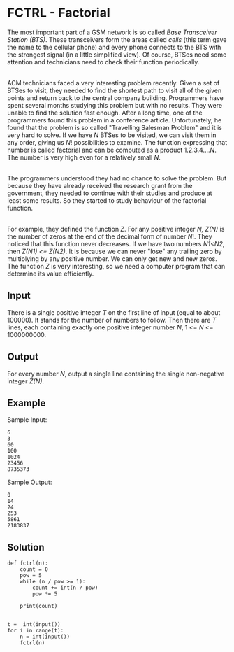 # FCTRL - Factorial
The most important part of a GSM network is so called _Base Transceiver Station (BTS)_. These transceivers form the areas called _cells_ (this term gave the name to the cellular phone) and every phone connects to the BTS with the strongest signal (in a little simplified view). 
Of course, BTSes need some attention and technicians need to check their function periodically.<br><br>

ACM technicians faced a very interesting problem recently. Given a set of BTSes to visit, they needed to find the shortest path to visit all of the given points and return back to the central company building. 
Programmers have spent several months studying this problem but with no results. They were unable to find the solution fast enough. After a long time, one of the programmers found this problem in a conference article. Unfortunately, he found that the problem is so called "Travelling Salesman Problem" and it is very hard to solve. 
If we have _N_ BTSes to be visited, we can visit them in any order, giving us _N_! possibilities to examine. The function expressing that number is called factorial and can be computed as a product 1.2.3.4...._N_. The number is very high even for a relatively small _N_.<br><br>

The programmers understood they had no chance to solve the problem. 
But because they have already received the research grant from the government, they needed to continue with their studies and produce at least some results. 
So they started to study behaviour of the factorial function.<br><br>

For example, they defined the function _Z_. For any positive integer _N, Z(N)_ is the number of zeros at the end of the decimal form of number _N_!. 
They noticed that this function never decreases. If we have two numbers _N1<N2_, then _Z(N1) <= Z(N2)_. 
It is because we can never "lose" any trailing zero by multiplying by any positive number. We can only get new and new zeros. The function _Z_ is very interesting, so we need a computer program that can determine its value efficiently.

## Input
There is a single positive integer _T_ on the first line of input (equal to about 100000). It stands for the number of numbers to follow. 
Then there are _T_ lines, each containing exactly one positive integer number _N_, 1 <= _N_ <= 1000000000.

## Output
For every number _N_, output a single line containing the single non-negative integer _Z(N)_.

## Example

Sample Input:
```
6
3
60
100
1024
23456
8735373
```

Sample Output:
```
0
14
24
253
5861
2183837
```

## Solution
```
def fctrl(n):
    count = 0
    pow = 5
    while (n / pow >= 1):
        count += int(n / pow)
        pow *= 5

    print(count)


t =  int(input())
for i in range(t):
    n = int(input())
    fctrl(n)
```